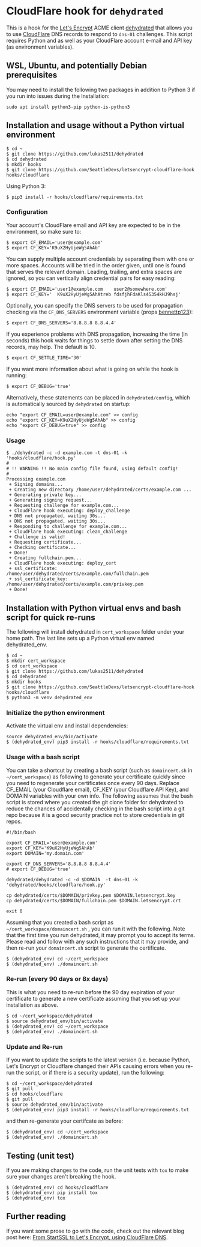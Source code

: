 # CloudFlare hook for `dehydrated`

This is a hook for the [Let's Encrypt](https://letsencrypt.org/) ACME client [dehydrated](https://github.com/lukas2511/dehydrated) that allows you to use [CloudFlare](https://www.cloudflare.com/) DNS records to respond to `dns-01` challenges. This script requires Python and as well as your CloudFlare account e-mail and API key (as environment variables).

## WSL, Ubuntu, and potentially Debian prerequisites
You may need to install the following two packages in addition to Python 3 if you run into issues during the Installation:

```
sudo apt install python3-pip python-is-python3
```


## Installation and usage without a Python virtual environment

```
$ cd ~
$ git clone https://github.com/lukas2511/dehydrated
$ cd dehydrated
$ mkdir hooks
$ git clone https://github.com/SeattleDevs/letsencrypt-cloudflare-hook hooks/cloudflare
```

Using Python 3:
```
$ pip3 install -r hooks/cloudflare/requirements.txt
```


### Configuration

Your account's CloudFlare email and API key are expected to be in the environment, so make sure to:

```
$ export CF_EMAIL='user@example.com'
$ export CF_KEY='K9uX2HyUjeWg5AhAb'
```

You can supply multiple account credentials by separating them with one or more spaces.  Accounts will be tried in the order given, until one is found that serves the relevant domain.
Leading, trailing, and extra spaces are ignored, so you can vertically align credential pairs for easy reading:

```
$ export CF_EMAIL='user1@example.com    user2@somewhere.com'
$ export CF_KEY='  K9uX2HyUjeWg5AhAtreb fdsfjhFdaKls45354kHJ9hsj'
```

Optionally, you can specify the DNS servers to be used for propagation checking via the `CF_DNS_SERVERS` environment variable (props [bennettp123](https://github.com/bennettp123)):

```
$ export CF_DNS_SERVERS='8.8.8.8 8.8.4.4'
```

If you experience problems with DNS propagation, increasing the time (in seconds) this hook waits for things to settle down after setting the DNS records, may help. The default is 10.

```
$ export CF_SETTLE_TIME='30'
```

If you want more information about what is going on while the hook is running:

```
$ export CF_DEBUG='true'
```

Alternatively, these statements can be placed in `dehydrated/config`, which is automatically sourced by `dehydrated` on startup:

```
echo "export CF_EMAIL=user@example.com" >> config
echo "export CF_KEY=K9uX2HyUjeWg5AhAb" >> config
echo "export CF_DEBUG=true" >> config
```


### Usage

```
$ ./dehydrated -c -d example.com -t dns-01 -k 'hooks/cloudflare/hook.py'
#
# !! WARNING !! No main config file found, using default config!
#
Processing example.com
 + Signing domains...
 + Creating new directory /home/user/dehydrated/certs/example.com ...
 + Generating private key...
 + Generating signing request...
 + Requesting challenge for example.com...
 + CloudFlare hook executing: deploy_challenge
 + DNS not propagated, waiting 30s...
 + DNS not propagated, waiting 30s...
 + Responding to challenge for example.com...
 + CloudFlare hook executing: clean_challenge
 + Challenge is valid!
 + Requesting certificate...
 + Checking certificate...
 + Done!
 + Creating fullchain.pem...
 + CloudFlare hook executing: deploy_cert
 + ssl_certificate: /home/user/dehydrated/certs/example.com/fullchain.pem
 + ssl_certificate_key: /home/user/dehydrated/certs/example.com/privkey.pem
 + Done!
```


## Installation with Python virtual envs and bash script for quick re-runs
The following will install dehydrated in `cert_workspace` folder under your home path.  The last line sets up a Python virtual env named dehydrated_env.

```
$ cd ~
$ mkdir cert_workspace
$ cd cert_workspace
$ git clone https://github.com/lukas2511/dehydrated
$ cd dehydrated
$ mkdir hooks
$ git clone https://github.com/SeattleDevs/letsencrypt-cloudflare-hook hooks/cloudflare
$ python3 -m venv dehydrated_env
```

### Initialize the python environment
Activate the virtual env and install dependencies:

```
source dehydrated_env/bin/activate 
$ (dehydrated_env) pip3 install -r hooks/cloudflare/requirements.txt
```

### Usage with a bash script
You can take a shortcut by creating a bash script (such as `domaincert.sh` in `~/cert_workspace`) as following to generate your certificate quickly since you need to regenerate your certificates once every 90 days. Replace CF_EMAIL (your Cloudflare email), CF_KEY (your Cloudflare API Key), and DOMAIN variables with your own info. The following assumes that the bash script is stored where you created the git clone folder for dehydrated to reduce the chances of accidentally checking in the bash script into a git repo because it is a good security practice not to store credentials in git repos.

```
#!/bin/bash

export CF_EMAIL='user@example.com'
export CF_KEY='K9uX2HyUjeWg5AhAb'
export DOMAIN='my.domain.com'

export CF_DNS_SERVERS='8.8.8.8 8.8.4.4'
# export CF_DEBUG='true'

dehydrated/dehydrated -c -d $DOMAIN  -t dns-01 -k 'dehydrated/hooks/cloudflare/hook.py'

cp dehydrated/certs/$DOMAIN/privkey.pem $DOMAIN.letsencrypt.key
cp dehydrated/certs/$DOMAIN/fullchain.pem $DOMAIN.letsencrypt.crt

exit 0
```

Assuming that you created a bash script as `~/cert_workspace/domaincert.sh` , you can run it with the following. Note that the first time you run dehydrated, it may prompt you to accept its terms.  Please read and follow with any such instructions that it may provide, and then re-run your `domaincert.sh` script to generate the certificate.

```
$ (dehydrated_env) cd ~/cert_workspace
$ (dehydrated_env) ./domaincert.sh
```


### Re-run (every 90 days or 8x days)
This is what you need to re-run before the 90 day expiration of your certificate to generate a new certificate assuming that you set up your installation as above.

```
$ cd ~/cert_workspace/dehydrated
$ source dehydrated_env/bin/activate
$ (dehydrated_env) cd ~/cert_workspace
$ (dehydrated_env) ./domaincert.sh
```

### Update and Re-run
If you want to update the scripts to the latest version (i.e. because Python, Let's Encrypt or Cloudflare changed their APIs causing errors when you re-run the script, or if there is a security update), run the following:

```
$ cd ~/cert_workspace/dehydrated
$ git pull
$ cd hooks/cloudflare
$ git pull
$ source dehydrated_env/bin/activate
$ (dehydrated_env) pip3 install -r hooks/cloudflare/requirements.txt
```

and then re-generate your certifcate as before:

```
$ (dehydrated_env) cd ~/cert_workspace
$ (dehydrated_env) ./domaincert.sh
```


## Testing (unit test)
If you are making changes to the code, run the unit tests with `tox` to make sure your changes aren't breaking the hook.

```
$ (dehydrated_env) cd hooks/cloudflare
$ (dehydrated_env) pip install tox
$ (dehydrated_env) tox
```

## Further reading
If you want some prose to go with the code, check out the relevant blog post here: [From StartSSL to Let's Encrypt, using CloudFlare DNS](http://kappataumu.com/articles/letsencrypt-cloudflare-dns-01-hook.html).
